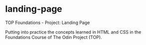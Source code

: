 # landing-page
TOP Foundations - Project: Landing Page

Putting into practice the concepts learned in HTML and CSS in the Foundations Course of The Odin Project (TOP).

